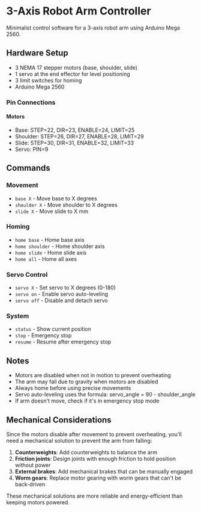 # 3-Axis Robot Arm Controller

Minimalist control software for a 3-axis robot arm using Arduino Mega 2560.

## Hardware Setup

- 3 NEMA 17 stepper motors (base, shoulder, slide)
- 1 servo at the end effector for level positioning
- 3 limit switches for homing
- Arduino Mega 2560

### Pin Connections

#### Motors
- Base: STEP=22, DIR=23, ENABLE=24, LIMIT=25
- Shoulder: STEP=26, DIR=27, ENABLE=28, LIMIT=29
- Slide: STEP=30, DIR=31, ENABLE=32, LIMIT=33
- Servo: PIN=9

## Commands

### Movement
- `base X` - Move base to X degrees
- `shoulder X` - Move shoulder to X degrees
- `slide X` - Move slide to X mm

### Homing
- `home base` - Home base axis
- `home shoulder` - Home shoulder axis
- `home slide` - Home slide axis
- `home all` - Home all axes

### Servo Control
- `servo X` - Set servo to X degrees (0-180)
- `servo on` - Enable servo auto-leveling
- `servo off` - Disable and detach servo

### System
- `status` - Show current position
- `stop` - Emergency stop
- `resume` - Resume after emergency stop

## Notes

- Motors are disabled when not in motion to prevent overheating
- The arm may fall due to gravity when motors are disabled
- Always home before using precise movements
- Servo auto-leveling uses the formula: servo_angle = 90 - shoulder_angle
- If arm doesn't move, check if it's in emergency stop mode

## Mechanical Considerations

Since the motors disable after movement to prevent overheating, you'll need a mechanical solution to prevent the arm from falling:

1. **Counterweights**: Add counterweights to balance the arm
2. **Friction joints**: Design joints with enough friction to hold position without power
3. **External brakes**: Add mechanical brakes that can be manually engaged
4. **Worm gears**: Replace motor gearing with worm gears that can't be back-driven

These mechanical solutions are more reliable and energy-efficient than keeping motors powered.